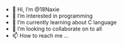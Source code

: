 - 👋 Hi, I’m @18Naxie
- 👀 I’m interested in programming 
- 🌱 I’m currently learning about C language 
- 💞️ I’m looking to collaborate on to all
- 📫 How to reach me ...

<!---
18Naxie/18Naxie is a ✨ special ✨ repository because its `README.md` (this file) appears on your GitHub profile.
You can click the Preview link to take a look at your changes.
--->
